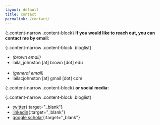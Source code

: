 ```yaml
---
layout: default
title: contact
permalink: /contact/
---
```


{:.content-narrow .content-block}
**If you would like to reach out, you can contact me by email:**

{:.content-narrow .content-block .bloglist}
- *(brown email)*
- laila_johnston [at] brown [dot] edu <br><br>
- *(general email)*
- lailacjohnston [at] gmail [dot] com

{:.content-narrow .content-block}
**or social media:**

{:.content-narrow .content-block .bloglist}
- [twitter](https://twitter.com/lailacjohnston){:target="_blank"}
- [linkedin](https://www.linkedin.com/in/lailacjohnston/){:target="_blank"}
- [google scholar](https://scholar.google.com/citations?user=npjndlUAAAAJ&hl=en&authuser=2&oi=ao){:target="_blank"}
